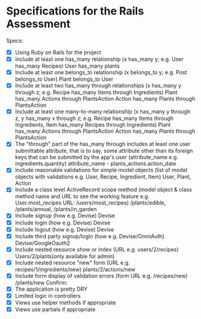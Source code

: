 # Specifications for the Rails Assessment

Specs:
- [x] Using Ruby on Rails for the project
- [x] Include at least one has_many relationship (x has_many y; e.g. User has_many Recipes) 
      User has_many plants
- [x] Include at least one belongs_to relationship (x belongs_to y; e.g. Post belongs_to User)
      Plant belongs_to User
- [x] Include at least two has_many through relationships (x has_many y through z; e.g. Recipe has_many Items through Ingredients)
      Plant has_many Actions through PlantsAction
      Action has_many Plants through PlantsAction
- [x] Include at least one many-to-many relationship (x has_many y through z, y has_many x through z; e.g. Recipe has_many Items through Ingredients, Item has_many Recipes through Ingredients)
      Plant has_many Actions through PlantsAction
      Action has_many Plants through PlantsAction
- [x] The "through" part of the has_many through includes at least one user submittable attribute, that is to say, some attribute other than its foreign keys that can be submitted by the app's user (attribute_name e.g. ingredients.quantity)
      attribute_name - plants_actions.action_date
- [x] Include reasonable validations for simple model objects (list of model objects with validations e.g. User, Recipe, Ingredient, Item)
      User, Plant, Action
- [x] Include a class level ActiveRecord scope method (model object & class method name and URL to see the working feature e.g. User.most_recipes URL: /users/most_recipes)
       /plants/edible, /plants/annual, /plants/in_garden
- [x] Include signup (how e.g. Devise)
      Devise
- [x] Include login (how e.g. Devise)
      Devise
- [x] Include logout (how e.g. Devise)
      Devise
- [x] Include third party signup/login (how e.g. Devise/OmniAuth)
      Devise/GoogleOauth2
- [x] Include nested resource show or index (URL e.g. users/2/recipes)
      Users/2/plants(only available for admin) 
- [x] Include nested resource "new" form (URL e.g. recipes/1/ingredients/new)
      plants/2/actions/new 
- [x] Include form display of validation errors (form URL e.g. /recipes/new)
      /plants/new 
Confirm:
- [x] The application is pretty DRY
- [x] Limited logic in controllers
- [x] Views use helper methods if appropriate
- [x] Views use partials if appropriate 